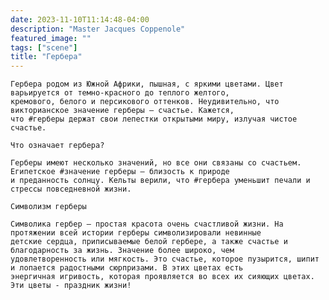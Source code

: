 ```yaml
---
date: 2023-11-10T11:14:48-04:00
description: "Master Jacques Coppenole"
featured_image: ""
tags: ["scene"]
title: "Гербера"
---
```

    Гербера родом из Южной Африки, пышная, с яркими цветами. Цвет варьируется от темно-красного до теплого желтого, 
    кремового, белого и персикового оттенков. Неудивительно, что викторианское значение герберы — счастье. Кажется, 
    что #герберы держат свои лепестки открытыми миру, излучая чистое счастье.

    Что означает гербера?

    Герберы имеют несколько значений, но все они связаны со счастьем. Египетское #значение герберы — близость к природе 
    и преданность солнцу. Кельты верили, что #гербера уменьшит печали и стрессы повседневной жизни.
      
    Символизм герберы

    Символика гербер — простая красота очень счастливой жизни. На протяжении всей истории герберы символизировали невинные 
    детские сердца, приписываемые белой гербере, а также счастье и благодарность за жизнь. Значение более широко, чем 
    удовлетворенность или мягкость. Это счастье, которое пузырится, шипит и лопается радостными сюрпризами. В этих цветах есть 
    энергичная игривость, которая проявляется во всех их сияющих цветах. Эти цветы - праздник жизни!